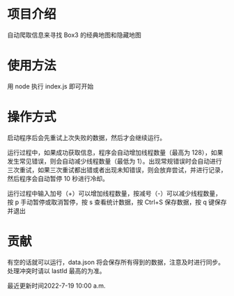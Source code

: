 # 项目介绍

自动爬取信息来寻找 Box3 的经典地图和隐藏地图

# 使用方法

用 node 执行 index.js 即可开始

# 操作方式

启动程序后会先重试上次失败的数据，然后才会继续运行。

运行过程中，如果成功获取信息，程序会自动增加线程数量（最高为 128），如果发生常见错误，则会自动减少线程数量（最低为 1）。出现常规错误时会自动进行三次重试，如果三次重试都出错或者出现未知错误，则会放弃尝试，并进行记录，然后程序会自动暂停 10 秒进行冷却。

运行过程中输入加号（+）可以增加线程数量，按减号（-）可以减少线程数量，按 p 手动暂停或取消暂停，按 s 查看统计数据，按 Ctrl+S 保存数据，按 q 键保存并退出

# 贡献

有空的话就可以运行，data.json 将会保存所有得到的数据，注意及时进行同步。
处理冲突时请以 lastId 最高的为准。

最近更新时间2022-7-19 10:00 a.m.
